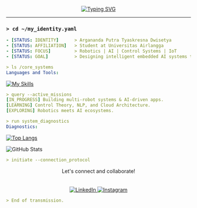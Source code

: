 <p align="center">
  <a href="https://github.com/ArganandaKresna">
    <img src="https://readme-typing-svg.herokuapp.com?font=JetBrains+Mono&size=22&pause=1000&color=00E7FF&center=true&width=600&lines=%3E+Booting+Arga's+Profile...;%3E+Executing+command%3A+whoiam;%3E+I'm+Arga%2C+an+ordinary+and+humble+learner." alt="Typing SVG" />
  </a>
</p>

---

### `> cd ~/my_identity.yaml`
```yaml
- [STATUS: IDENTITY]      > Argananda Putra Tyaskresna Dwisetya
- [STATUS: AFFILIATION]   > Student at Universitas Airlangga
- [STATUS: FOCUS]         > Robotics | AI | Control Systems | IoT
- [STATUS: GOAL]          > Designing intelligent embedded AI systems that empower humans.
```

```yaml
> ls /core_systems
Languages and Tools:
```
[![My Skills](https://skillicons.dev/icons?i=python,cpp,c,arduino,tensorflow,opencv,sklearn,nodejs,react,express&theme=dark)](https://skillicons.dev)

```yaml
> query --active_missions
[IN_PROGRESS] Building multi-robot systems & AI-driven apps.
[LEARNING] Control Theory, NLP, and Cloud Architecture.
[EXPLORING] Robotics meets AI ecosystems.
```

```yaml
> run system_diagnostics
Diagnostics:
```
[![Top Langs](https://github-readme-stats.vercel.app/api/top-langs/?username=ArganandaKresna&layout=compact&theme=radical&hide=html,css)](https://github.com/anuraghazra/github-readme-stats)

![GitHub Stats](https://github-readme-stats.vercel.app/api?username=ArganandaKresna&show_icons=true&theme=tokyonight)

```yaml
> initiate --connection_protocol
```

<p align="center">
  Let's connect and collaborate!<br/><br/><br/>
  <a href="https://www.linkedin.com/in/argakresna/" target="_blank">
    <img src="https://skillicons.dev/icons?i=linkedin&theme=dark" alt="LinkedIn" />
  </a>
  <a href="https://www.instagram.com/arga_kresna" target="_blank">
    <img src="https://skillicons.dev/icons?i=instagram&theme=dark" alt="Instagram" />
  </a>
</p>

```yaml
> End of transmission.
```
